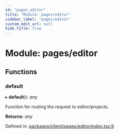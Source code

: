 ```yaml
---
id: "pages_editor"
title: "Module: pages/editor"
sidebar_label: "pages/editor"
custom_edit_url: null
hide_title: true
---
```


# Module: pages/editor

## Functions

### default

▸ **default**(): *any*

Function for routing the request to editor/projects.

**Returns:** *any*

Defined in: [packages/client/pages/editor/index.tsx:9](https://github.com/xr3ngine/xr3ngine/blob/66a84a950/packages/client/pages/editor/index.tsx#L9)
